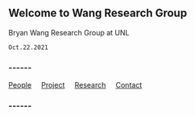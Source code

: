 ## Welcome to Wang Research Group

Bryan Wang Research Group at UNL

```Oct.22.2021```

### ------
[People](http://wangresearchgroup.github.io/People/)  &nbsp; &nbsp;  [Project](http://wangresearchgroup.github.io/Project/)  &nbsp; &nbsp;  [Research](http://wangresearchgroup.github.io/Research/)  &nbsp; &nbsp;  [Contact](http://wangresearchgroup.github.io/Contact/) 

### ------




